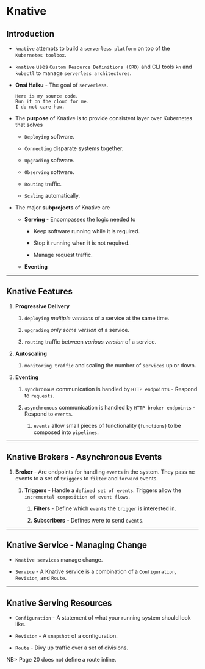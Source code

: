 # Knative

## Introduction

* `knative` attempts to build a `serverless platform` on top of the `Kubernetes toolbox`.

* `knative` uses `Custom Resource Definitions (CRD)` and CLI tools `kn` and `kubectl` to manage `serverless architectures`.

*  __Onsi Haiku__ - The goal of `serverless`.

    ```
    Here is my source code.
    Run it on the cloud for me.
    I do not care how.
    ```

* The __purpose__ of Knative is to provide consistent layer over Kubernetes that solves

    * `Deploying` software.

    * `Connecting` disparate systems together.

    * `Upgrading` software.

    * `Observing` software.

    * `Routing` traffic.

    * `Scaling` automatically.

* The major __subprojects__ of Knative are 

    * __Serving__ -  Encompasses the logic needed to 
        
        * Keep software running while it is required.
        
        * Stop it running when it is not required.

        * Manage request traffic.

    * __Eventing__

---

## Knative Features

1. __Progressive Delivery__ 

    1. `deploying` _multiple versions_ of a service at the same time.

    2. `upgrading` _only some version_ of a service.

    3. `routing` traffic between _various version_ of a service.

2. __Autoscaling__

    1. `monitoring traffic` and scaling the number of `services` up or down.

3. __Eventing__

    1. `synchronous` communication is handled by `HTTP endpoints` - Respond to `requests`.

    2. `asynchronous` communication is handled by `HTTP broker endpoints` - Respond to `events`.

        1. `events` allow small pieces of functionality (`functions`) to be composed into `pipelines`.

---

## Knative Brokers - Asynchronous Events

1. __Broker__ - Are endpoints for handling `events` in the system. They pass ne events to a set of `triggers` to `filter` and `forward` events.

    1. __Triggers__ - Handle a `defined set of events`. Triggers allow the `incremental composition of event flows`.

        1. __Filters__ - Define which `events` the `trigger` is interested in.

        2. __Subscribers__ - Defines were to send `events`.

---

## Knative Service - Managing Change

* `Knative services` manage change.

* `Service` - A Knative service is a combination of a `Configuration`, `Revision`, and `Route`.

---

## Knative Serving Resources

* `Configuration` - A statement of what your running system should look like.

* `Revision` - A `snapshot` of a configuration.

* `Route` - Divy up traffic over a set of divisions.

NB> Page 20 does not define a route inline.



